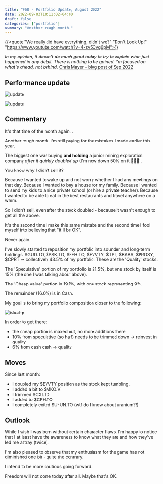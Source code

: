 ```yaml
---
title: "#68 - Portfolio Update, August 2022"
date: 2022-09-03T10:11:02-04:00
draft: false
categories: ["portfolio"]
summary: "Another rough month."
---
```


{{<quote "We really did have everything, didn't we?" 
        "Don't Look Up!" 
        "https://www.youtube.com/watch?v=4-zv5Cvg6pM">}}


_In my opinion, it doesn't do much good today to try to explain what just happened in any detail. There is nothing to be gained. I'm focused on what's ahead, not behind._ [Chris Mayer - blog post of Sep 2022](https://www.woodlockhousefamilycapital.com/post/_ouch)

## Performance update

![update](/images/portfolio-update-202208.png)

![update](/images/portfolio-update-202208(2).png)

## Commentary

It's that time of the month again...

Another rough month. I'm still paying for the mistakes I made earlier this year.

The biggest one was buying **and holding** a junior mining exploration company _after it quickly doubled up_ (I'm now down 50% on it 🤦🏻‍♂️).

You know why I didn't sell it?

Because I wanted to wake up and not worry whether I had any meetings on that day. Because I wanted to buy a house for my family. Because I wanted to send my kids to a nice private school (or hire a private teacher). Because I wanted to be able to eat in the best restaurants and travel anywhere on a whim.

So I didn't sell, even after the stock doubled - because it wasn't enough to get all the above.

It's the second time I make this same mistake and the second time I fool myself into believing that "it'll be OK".

Never again.

I've slowly started to reposition my portfolio into sounder and long-term holdings: $GUD.TO, $PSK.TO, $FFH.TO, $EVVTY, $TPL, $BABA, $PROSY, $CPRT => collectively 43.5% of my portfolio. These are the 'Quality' stocks.

The 'Speculative' portion of my portfolio is 21.5%, but one stock by itself is 15% (the one I was talking about above).

The 'Cheap value' portion is 19.1%, with one stock representing 9%.

The remainder (16.0%) is in Cash.

My goal is to bring my portfolio composition closer to the following:

![ideal-p](/images/ideal-p.png)

In order to get there:

- the cheap portion is maxed out, no more additions there
- 10% from speculative (so half) needs to be trimmed down -> reinvest in quality
- 6% from cash cash -> quality


## Moves

Since last month:

- I doubled my $EVVTY position as the stock kept tumbling. 
- I added a bit to $MKO.V
- I trimmed $CXI.TO
- I added to $CPH.TO
- I completely exited $U-UN.TO (wtf do I know about uranium?!)


## Outlook

While I wish I was born without certain character flaws, I'm happy to notice that I at least have the awareness to know what they are and how they've led me astray (twice).

I'm also pleased to observe that my enthusiasm for the game has not diminished one bit - quite the contrary.

I intend to be more cautious going forward.

Freedom will not come today after all. Maybe that's OK.